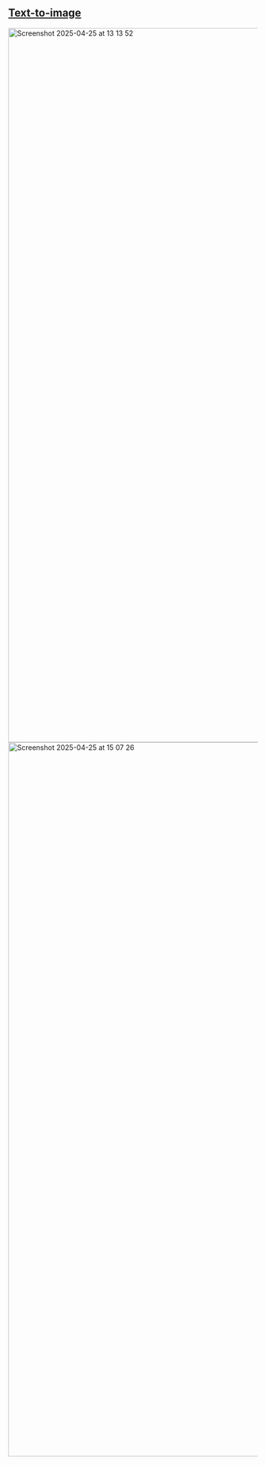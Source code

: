 ## [Text-to-image](https://image.jessejesse.com)

<img width="1440" alt="Screenshot 2025-04-25 at 13 13 52" src="https://github.com/user-attachments/assets/14f813f9-6ff5-45f2-911d-83d297dd092b" />
<img width="1440" alt="Screenshot 2025-04-25 at 15 07 26" src="https://github.com/user-attachments/assets/28963ecd-23c1-4e68-9517-fba498491253" />







